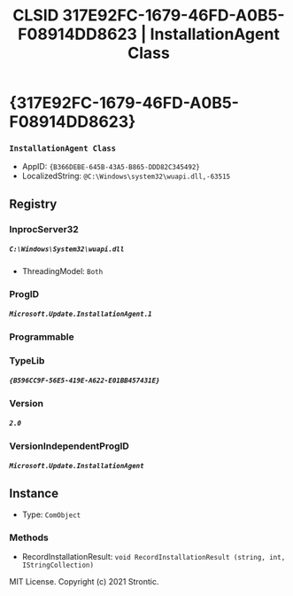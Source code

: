 ﻿---
title: "CLSID 317E92FC-1679-46FD-A0B5-F08914DD8623 | InstallationAgent Class"
excerpt: What is COM-Object CLSID 317E92FC-1679-46FD-A0B5-F08914DD8623?
---

# {317E92FC-1679-46FD-A0B5-F08914DD8623}

### `InstallationAgent Class`
* AppID: `{B366DEBE-645B-43A5-B865-DDD82C345492}`
* LocalizedString: `@C:\Windows\system32\wuapi.dll,-63515`

## Registry


### InprocServer32

##### `C:\Windows\System32\wuapi.dll`
* ThreadingModel: `Both`

### ProgID

##### `Microsoft.Update.InstallationAgent.1`

### Programmable


### TypeLib

##### `{B596CC9F-56E5-419E-A622-E01BB457431E}`

### Version

##### `2.0`

### VersionIndependentProgID

##### `Microsoft.Update.InstallationAgent`

## Instance

* Type: `ComObject`

### Methods

* RecordInstallationResult: `void RecordInstallationResult (string, int, IStringCollection)`

MIT License. Copyright (c) 2021 Strontic.


